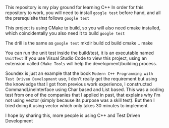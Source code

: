 This repository is my play ground for learning C++
 In order for this repository to work, you will need to install `google test` before hand, and all the prerequisite that follows `google test`

 This project is using CMake to build, so you will also need cmake installed, which coincidentally you also need it to build `google test`

 The drill is the same as `google test`
 mkdir build
 cd build
 cmake ..
 make

 You can run the unit test inside the build/test, it is an executable named `UnitTest`
 If you use Visual Studio Code to view this project, using an extension called `CMake Tools` will help the development/building process.

 Soundex is just an example that the book `Modern C++ Programming with Test Driven Development` use, I don't really get the requirement but using the knowledge that I got from previous work experience, I constructed CommandLineInterface using Char based and List based. This was a coding test from one of the companies that I applied in past, that explains why I'm not using vector (simply because its purpose was a skill test). But then I tried doing it using vector which only takes 30 minutes to implement.

 I hope by sharing this, more people is using C++ and Test Driven Development